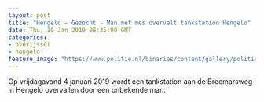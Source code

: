 ```yaml
---
layout: post
title: "Hengelo - Gezocht - Man met mes overvalt tankstation Hengelo"
date: Thu, 10 Jan 2019 08:35:00 GMT
categories: 
- overijssel 
- hengelo 
feature_image: "https://www.politie.nl/binaries/content/gallery/politie/gezocht/verdachten/2019/januari/02-on/2019006998-1.jpg"
---
```


Op vrijdagavond 4 januari 2019 wordt een tankstation aan de Breemarsweg in Hengelo overvallen door een onbekende man.
